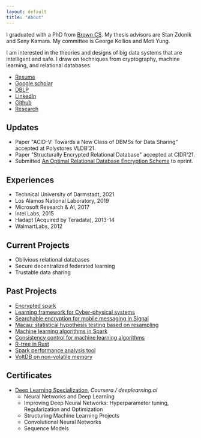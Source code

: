 ```yaml
---
layout: default
title: "About"
---
```


I graduated with a PhD from [Brown CS](https://cs.brown.edu). My thesis advisors are Stan Zdonik and Seny Kamara. My committee is George Kollios and Moti Yung.

I am interested in the theories and designs of big data systems that are intelligent and safe. I draw on techniques from cryptography, machine learning, and relational databases.

- [Resume](/assets/resume.pdf)
- [Google scholar](https://goo.gl/DR8pSa)
- [DBLP](http://dblp.uni-trier.de/pers/hd/z/Zhao:Zheguang)
- [LinkedIn](https://www.linkedin.com/in/zheguang)
- [Github](https://github.com/zheguang)
- [Research](/research)

## Updates
- Paper "ACID-V: Towards a New Class of DBMSs for Data Sharing" accepted at Polystores VLDB'21.
- Paper "Structurally Encrypted Relational Database" accepted at CIDR'21.
- Submitted [An Optimal Relational Database Encryption Scheme](https://eprint.iacr.org/2020/274) to eprint.

## Experiences
- Technical University of Darmstadt, 2021
- Los Alamos National Laboratory, 2019
- Microsoft Research & AI, 2017
- Intel Labs, 2015
- Hadapt (Acquired by Teradata), 2013-14
- WalmartLabs, 2012

## Current Projects
- Oblivious relational databases
- Secure decentralized federated learning
- Trustable data sharing

## Past Projects
- [Encrypted spark](https://github.com/zheguang/encrypted-spark)
- [Learning framework for Cyber-physical systems](https://github.com/zheguang/cyber-physical-learn)
- [Searchable encryption for mobile messaging in Signal](https://github.com/encryptedsystems/Searchable-Signal-Android)
- [Macau: statistical hypothesis testing based on resampling](https://github.com/zheguang/macau)
- [Machine learning algorithms in Spark](https://github.com/zheguang/spark-study/tree/master/study/src/main/scala/edu/brown/cs/sparkstudy)
- [Consistency control for machine learning algorithms](https://github.com/zheguang/babel)
- [R-tree in Rust](https://github.com/zheguang/rtree)
- [Spark performance analysis tool](https://github.com/zheguang/spark-perftool)
- [VoltDB on non-volatile memory](https://github.com/zheguang/voltdb)

## Certificates

- [Deep Learning Specialization](https://www.coursera.org/account/accomplishments/specialization/certificate/STLW8PETNB8C), *Coursera / deeplearning.ai*
  - Neural Networks and Deep Learning
  - Improving Deep Neural Networks: Hyperparameter tuning, Regularization and Optimization
  - Structuring Machine Learning Projects
  - Convolutional Neural Networks
  - Sequence Models
